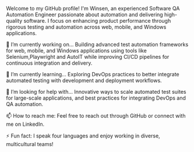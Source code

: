Welcome to my GitHub profile! I'm Winsen, an experienced Software QA Automation Engineer passionate about automation and delivering high-quality software. I focus on enhancing product performance through rigorous testing and automation across web, mobile, and Windows applications.   

🔭 I’m currently working on...
Building advanced test automation frameworks for web, mobile, and Windows applications using tools like Selenium,Playwright and AutoIT while improving CI/CD pipelines for continuous integration and delivery.      

🌱 I’m currently learning...
Exploring DevOps practices to better integrate automated testing with development and deployment workflows.    
 
🤔 I’m looking for help with... 
Innovative ways to scale automated test suites for large-scale applications, and best practices for integrating DevOps and QA automation.     
 
📫 How to reach me:
Feel free to reach out through GitHub or connect with me on LinkedIn. 

⚡ Fun fact: 
I speak four languages and enjoy working in diverse, multicultural teams!   
    





